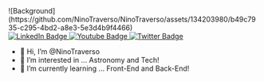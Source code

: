 <div style="align: center">
![Background](https://github.com/NinoTraverso/NinoTraverso/assets/134203980/b49c7935-c295-4bd2-a8e3-5e3d4b9f4466) 
</div>
<div id="badges">
  <a href="your-linkedin-URL">
    <img src="https://img.shields.io/badge/LinkedIn-blue?style=for-the-badge&logo=linkedin&logoColor=white" alt="LinkedIn Badge"/>
  </a>
  <a href="your-youtube-URL">
    <img src="https://img.shields.io/badge/YouTube-red?style=for-the-badge&logo=youtube&logoColor=white" alt="Youtube Badge"/>
  </a>
  <a href="your-twitter-URL">
    <img src="https://img.shields.io/badge/Twitter-blue?style=for-the-badge&logo=twitter&logoColor=white" alt="Twitter Badge"/>
  </a>
</div>



- 👋 Hi, I’m @NinoTraverso
- 👀 I’m interested in ... Astronomy and Tech!
- 🌱 I’m currently learning ... Front-End and Back-End!

